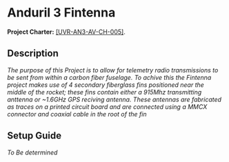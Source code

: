 # Anduril 3 Fintenna
**Project Charter:** [[UVR-AN3-AV-CH-005]](https://docs.google.com/document/d/11Y9VAqad4RI00RKUUtFWeSKT4TFYOJt8hJUy6ERg9F8/edit?tab=t.0#heading=h.30j0zll).

## Description
*The purpose of this Project is to allow for telemetry radio transmissions to be sent from within a carbon fiber fuselage. To achive this the Fintenna project makes use of 4 secondary fiberglass fins positioned near the middle of the rocket; these fins contain either a 915Mhz transmitting anttenna or ~1.6GHz GPS reciving antenna. These antennas are fabricated as traces on a printed circuit board and are connected using a MMCX connector and coaxial cable in the root of the fin*

## Setup Guide

*To Be determined*
